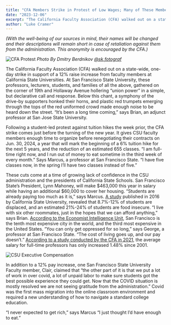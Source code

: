 ```yaml
---
title: "CFA Members Strike in Protest of Low Wages; Many of These Members are Concerned With Student Well-Being."
date: "2023-12-06"
excerpt: "The California Faculty Association (CFA) walked out on a state-wide, one-day strike in support of a 12% raise increase from faculty members at California State Universities. At San Francisco State University, these professors..."
author: "Luke Cramer"
---
```


*(With the well-being of our sources in mind, their names will be changed and their descriptions will remain short in case of retaliation against them from the administration. This anonymity is encouraged by the CFA.)*

![CFA Protest](/images/cfa-protest.jpeg)
*Photo By Dmitry Berdnikov [@sk.fotograf](https://www.instagram.com/sk.fotograf/?utm_source=ig_web_button_share_sheet&igshid=OGQ5ZDc2ODk2ZA==)*

The California Faculty Association (CFA) walked out on a state-wide, one-day strike in support of a 12% raise increase from faculty members at California State Universities. At San Francisco State University, these professors, lecturers, students, and families of all the above, gathered on the corner of 19th and Hollaway Avenue hollering “union power” in a simple, but declarative call and response. Below this chant, a symphony of the drive-by supporters honked their horns, and plastic red trumpets emerging through the tops of the red uniformed crowd made enough noise to be heard down the street. “It’s been a long time coming,” says Brian, an adjunct professor at San Jose State University. 

Following a student-led protest against tuition hikes the week prior, the CFA strike comes just before the turning of the new year. It gives CSU faculty members enough time to organize before renegotiating their contracts on Jun. 30, 2024, a year that will mark the beginning of a 6% tuition hike for the next 5 years, and the reduction of an estimated 655 classes. “I am full-time right now, and I run out of money to eat sometime in the third week of every month.” Says Marcus, a professor at San Francisco State. “I have five classes now, in the spring I’ll have two classes instead of five.” 

These cuts come at a time of growing lack of confidence in the CSU administration and the presidents of California State Schools. San Francisco State’s President, Lynn Mahoney, will make $463,000 this year in salary while having an additional $60,000 to cover her housing. “Students are already paying too much as it is,” says Marcus. [A study](https://presspage-production-content.s3.amazonaws.com/uploads/1487/cohomelessstudy.pdf?10000) published in 2016 by California State University, revealed that 8.7%-12% of students are displaced, and an estimated 21%-24% of students are food insecure. “I live with six other roommates, just in the hopes that we can afford anything,” says Brian.  [According to the Economist Intelligence Unit](https://pages.eiu.com/rs/753-RIQ-438/images/WCOL-2023-summary-report.pdf?version=0), San Francisco is the tenth most expensive city in the world, and the third most expensive in the United States. “You can only get oppressed for so long,” says George, a professor at San Francisco State. “The cost of living goes up, and our pay doesn’t.” [According to a study conducted by the CFA in 2021](https://www.calfac.org/wp-content/uploads/2021/09/CFA-SFSU-report.pdf), the average salary for full-time professors has only increased 1.48% since 2001.

![CSU Executive Compensation](/images/csu-comp-table.png)

In addition to a 12% pay increase, one San Francisco State University Faculty member, Clair, claimed that “the other part of it is that we put a lot of work in over covid, a lot of unpaid labor to make sure students got the best possible experience they could get. Now that the COVID situation is mostly resolved we are not seeing gratitude from the administration.”  Covid was the first mass migration into the online classroom environment and required a new understanding of how to navigate a standard college education.

“I never expected to get rich,” says Marcus “I just thought I’d have enough to eat.” 